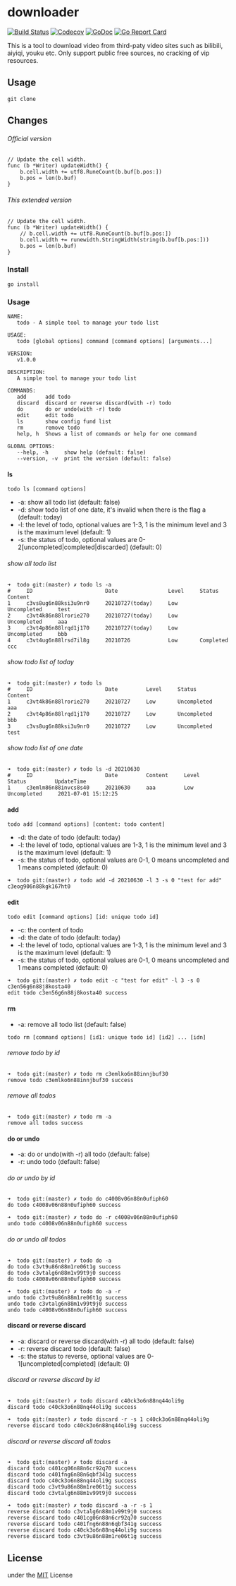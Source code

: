 downloader
============

[![Build Status](https://github.com/jormin/downloader/workflows/test/badge.svg?branch=master)](https://github.com/jormin/downloader/actions?query=workflow%3Atest)
[![Codecov](https://codecov.io/gh/jormin/downloader/branch/master/graph/badge.svg)](https://codecov.io/gh/jormin/downloader)
[![GoDoc](https://godoc.org/github.com/jormin/downloader?status.svg)](http://godoc.org/github.com/jormin/downloader)
[![Go Report Card](https://goreportcard.com/badge/github.com/jormin/downloader)](https://goreportcard.com/report/github.com/jormin/downloader)

This is a tool to download video from third-paty video sites such as bilibili, aiyiqi, youku etc. Only support public free sources, no cracking of vip resources.

Usage
-----

```
git clone 
```

Changes
-----

###### Official version

```
// Update the cell width.
func (b *Writer) updateWidth() {
	b.cell.width += utf8.RuneCount(b.buf[b.pos:])
	b.pos = len(b.buf)
}
```

###### This extended version

```
// Update the cell width.
func (b *Writer) updateWidth() {
	// b.cell.width += utf8.RuneCount(b.buf[b.pos:])
	b.cell.width += runewidth.StringWidth(string(b.buf[b.pos:]))
	b.pos = len(b.buf)
}
```

### Install

```
go install
```

### Usage

```shell
NAME:
   todo - A simple tool to manage your todo list

USAGE:
   todo [global options] command [command options] [arguments...]

VERSION:
   v1.0.0

DESCRIPTION:
   A simple tool to manage your todo list

COMMANDS:
   add      add todo
   discard  discard or reverse discard(with -r) todo
   do       do or undo(with -r) todo
   edit     edit todo
   ls       show config fund list
   rm       remove todo
   help, h  Shows a list of commands or help for one command

GLOBAL OPTIONS:
   --help, -h     show help (default: false)
   --version, -v  print the version (default: false)
```

#### ls

```shell
todo ls [command options]
```

- -a: show all todo list (default: false)
- -d: show todo list of one date, it's invalid when there is the flag a (default: today)
- -l: the level of todo, optional values are 1-3, 1 is the minimum level and 3 is the maximum level (default: 1)
- -s: the status of todo, optional values are 0-2[uncompleted|completed|discarded] (default: 0)


###### show all todo list

```shell
➜  todo git:(master) ✗ todo ls -a
#     ID                       Date                Level     Status         Content
1     c3vs8ug6n88ksi3u9nr0     20210727(today)     Low       Uncompleted     test
2     c3vt4k86n88lrorie270     20210727(today)     Low       Uncompleted     aaa
3     c3vt4p86n88lrqd1j170     20210727(today)     Low       Uncompleted     bbb
4     c3vt4ug6n88lrsd7il8g     20210726            Low       Completed      ccc

```

###### show todo list of today

```shell
➜  todo git:(master) ✗ todo ls
#     ID                       Date         Level     Status         Content
1     c3vt4k86n88lrorie270     20210727     Low       Uncompleted     aaa
2     c3vt4p86n88lrqd1j170     20210727     Low       Uncompleted     bbb
3     c3vs8ug6n88ksi3u9nr0     20210727     Low       Uncompleted     test
```

###### show todo list of one date

```shell
➜  todo git:(master) ✗ todo ls -d 20210630
#     ID                       Date         Content     Level     Status         UpdateTime
1     c3emlm86n88invcs8s40     20210630     aaa         Low       Uncompleted     2021-07-01 15:12:25
```

#### add

```shell
todo add [command options] [content: todo content]
```

- -d: the date of todo (default: today)
- -l: the level of todo, optional values are 1-3, 1 is the minimum level and 3 is the maximum level (default: 1)
- -s: the status of todo, optional values are 0-1, 0 means uncompleted and 1 means completed (default: 0)

```shell
➜  todo git:(master) ✗ todo add -d 20210630 -l 3 -s 0 "test for add"
c3eog906n88kgk167ht0
```

#### edit

```shell
todo edit [command options] [id: unique todo id]
```

- -c: the content of todo
- -d: the date of todo (default: today)
- -l: the level of todo, optional values are 1-3, 1 is the minimum level and 3 is the maximum level (default: 1)
- -s: the status of todo, optional values are 0-1, 0 means uncompleted and 1 means completed (default: 0)

```shell
➜  todo git:(master) ✗ todo edit -c "test for edit" -l 3 -s 0 c3en56g6n88j8kosta40
edit todo c3en56g6n88j8kosta40 success
```

#### rm

- -a: remove all todo list (default: false)

```shell
todo rm [command options] [id1: unique todo id] [id2] ... [idn]
```

###### remove todo by id

```shell
➜  todo git:(master) ✗ todo rm c3emlko6n88innjbuf30
remove todo c3emlko6n88innjbuf30 success
```

###### remove all todos

```shell
➜  todo git:(master) ✗ todo rm -a
remove all todos success
```

#### do or undo

- -a: do or undo(with -r) all todo (default: false)
- -r: undo todo (default: false)

###### do or undo by id

```shell
➜  todo git:(master) ✗ todo do c4008v06n88n0ufiph60
do todo c4008v06n88n0ufiph60 success

➜  todo git:(master) ✗ todo do -r c4008v06n88n0ufiph60
undo todo c4008v06n88n0ufiph60 success
```

###### do or undo all todos

```shell
➜  todo git:(master) ✗ todo do -a
do todo c3vt9u86n88m1re06t1g success
do todo c3vtalg6n88m1v99t9j0 success
do todo c4008v06n88n0ufiph60 success

➜  todo git:(master) ✗ todo do -a -r
undo todo c3vt9u86n88m1re06t1g success
undo todo c3vtalg6n88m1v99t9j0 success
undo todo c4008v06n88n0ufiph60 success
```

#### discard or reverse discard

- -a: discard or reverse discard(with -r) all todo (default: false)
- -r: reverse discard todo (default: false)
- -s: the status to reverse, optional values are 0-1[uncompleted|completed] (default: 0)

###### discard or reverse discard by id

```shell
➜  todo git:(master) ✗ todo discard c40ck3o6n88nq44oli9g   
discard todo c40ck3o6n88nq44oli9g success

➜  todo git:(master) ✗ todo discard -r -s 1 c40ck3o6n88nq44oli9g
reverse discard todo c40ck3o6n88nq44oli9g success
```

###### discard or reverse discard all todos

```shell
➜  todo git:(master) ✗ todo discard -a 
discard todo c401cg06n88n6cr92q70 success
discard todo c401fng6n88n6qbf341g success
discard todo c40ck3o6n88nq44oli9g success
discard todo c3vt9u86n88m1re06t1g success
discard todo c3vtalg6n88m1v99t9j0 success

➜  todo git:(master) ✗ todo discard -a -r -s 1
reverse discard todo c3vtalg6n88m1v99t9j0 success
reverse discard todo c401cg06n88n6cr92q70 success
reverse discard todo c401fng6n88n6qbf341g success
reverse discard todo c40ck3o6n88nq44oli9g success
reverse discard todo c3vt9u86n88m1re06t1g success
```

License
-------

under the [MIT](./LICENSE) License
